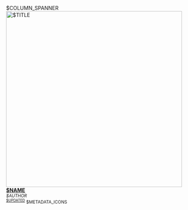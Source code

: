 <td align="center" valign="top" width="$COLUMN_WIDTH%">
$COLUMN_SPANNER
<a href="$DOWNLOAD_URL">
<img title="$TITLE" width="480px" src="$PREVIEW_URL" /><br/>
<b>$NAME</b>
</a><br/>
<sup><i>$AUTHOR</i></sup><br>
<sub>
<sup><a title="Last updated: $UPDATED" href="$HISTORY_URL">$UPDATED</a></sup>
$METADATA_ICONS
</sub>
</td>
